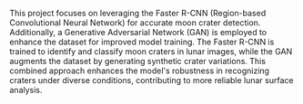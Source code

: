 This project focuses on leveraging the Faster R-CNN (Region-based Convolutional Neural Network) for accurate moon crater detection. Additionally, a Generative Adversarial Network (GAN) is employed to enhance the dataset for improved model training. The Faster R-CNN is trained to identify and classify moon craters in lunar images, while the GAN augments the dataset by generating synthetic crater variations. This combined approach enhances the model's robustness in recognizing craters under diverse conditions, contributing to more reliable lunar surface analysis.
